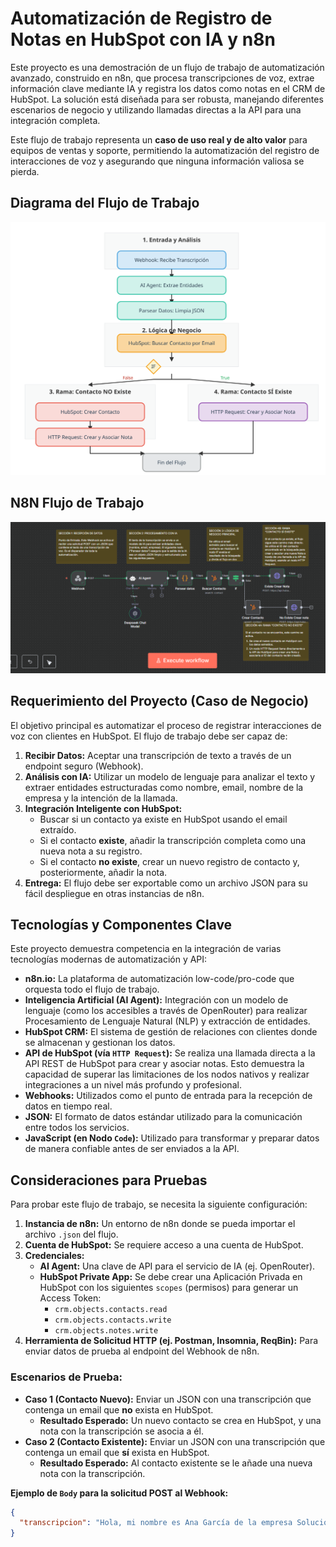 # Automatización de Registro de Notas en HubSpot con IA y n8n

Este proyecto es una demostración de un flujo de trabajo de automatización avanzado, construido en n8n, que procesa transcripciones de voz, extrae información clave mediante IA y registra los datos como notas en el CRM de HubSpot. La solución está diseñada para ser robusta, manejando diferentes escenarios de negocio y utilizando llamadas directas a la API para una integración completa.

Este flujo de trabajo representa un **caso de uso real y de alto valor** para equipos de ventas y soporte, permitiendo la automatización del registro de interacciones de voz y asegurando que ninguna información valiosa se pierda.

## Diagrama del Flujo de Trabajo
![Diagrama del Flujo de Trabajo](./assets/diagrama.svg)

## N8N Flujo de Trabajo
![Flujo de Trabajo](./assets/Screenshot.png)

## Requerimiento del Proyecto (Caso de Negocio)

El objetivo principal es automatizar el proceso de registrar interacciones de voz con clientes en HubSpot. El flujo de trabajo debe ser capaz de:

1.  **Recibir Datos:** Aceptar una transcripción de texto a través de un endpoint seguro (Webhook).
2.  **Análisis con IA:** Utilizar un modelo de lenguaje para analizar el texto y extraer entidades estructuradas como nombre, email, nombre de la empresa y la intención de la llamada.
3.  **Integración Inteligente con HubSpot:**
    *   Buscar si un contacto ya existe en HubSpot usando el email extraído.
    *   Si el contacto **existe**, añadir la transcripción completa como una nueva nota a su registro.
    *   Si el contacto **no existe**, crear un nuevo registro de contacto y, posteriormente, añadir la nota.
4.  **Entrega:** El flujo debe ser exportable como un archivo JSON para su fácil despliegue en otras instancias de n8n.

## Tecnologías y Componentes Clave

Este proyecto demuestra competencia en la integración de varias tecnologías modernas de automatización y API:

*   **n8n.io:** La plataforma de automatización low-code/pro-code que orquesta todo el flujo de trabajo.
*   **Inteligencia Artificial (AI Agent):** Integración con un modelo de lenguaje (como los accesibles a través de OpenRouter) para realizar Procesamiento de Lenguaje Natural (NLP) y extracción de entidades.
*   **HubSpot CRM:** El sistema de gestión de relaciones con clientes donde se almacenan y gestionan los datos.
*   **API de HubSpot (vía `HTTP Request`):** Se realiza una llamada directa a la API REST de HubSpot para crear y asociar notas. Esto demuestra la capacidad de superar las limitaciones de los nodos nativos y realizar integraciones a un nivel más profundo y profesional.
*   **Webhooks:** Utilizados como el punto de entrada para la recepción de datos en tiempo real.
*   **JSON:** El formato de datos estándar utilizado para la comunicación entre todos los servicios.
*   **JavaScript (en Nodo `Code`):** Utilizado para transformar y preparar datos de manera confiable antes de ser enviados a la API.

## Consideraciones para Pruebas

Para probar este flujo de trabajo, se necesita la siguiente configuración:

1.  **Instancia de n8n:** Un entorno de n8n donde se pueda importar el archivo `.json` del flujo.
2.  **Cuenta de HubSpot:** Se requiere acceso a una cuenta de HubSpot.
3.  **Credenciales:**
    *   **AI Agent:** Una clave de API para el servicio de IA (ej. OpenRouter).
    *   **HubSpot Private App:** Se debe crear una Aplicación Privada en HubSpot con los siguientes `scopes` (permisos) para generar un Access Token:
        *   `crm.objects.contacts.read`
        *   `crm.objects.contacts.write`
        *   `crm.objects.notes.write`
4.  **Herramienta de Solicitud HTTP (ej. Postman, Insomnia, ReqBin):** Para enviar datos de prueba al endpoint del Webhook de n8n.

### **Escenarios de Prueba:**

*   **Caso 1 (Contacto Nuevo):** Enviar un JSON con una transcripción que contenga un email que **no** exista en HubSpot.
    *   **Resultado Esperado:** Un nuevo contacto se crea en HubSpot, y una nota con la transcripción se asocia a él.
*   **Caso 2 (Contacto Existente):** Enviar un JSON con una transcripción que contenga un email que **sí** exista en HubSpot.
    *   **Resultado Esperado:** Al contacto existente se le añade una nueva nota con la transcripción.

**Ejemplo de `Body` para la solicitud POST al Webhook:**

```json
{
  "transcripcion": "Hola, mi nombre es Ana García de la empresa Soluciones Tech. Mi correo es ana.garcia.demo@email.com. Te llamo para hacer un seguimiento sobre la propuesta que enviamos la semana pasada."
}
